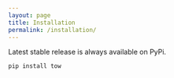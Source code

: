 ```yaml
---
layout: page
title: Installation
permalink: /installation/
---
```


Latest stable release is always available on PyPi.

```
pip install tow
```

